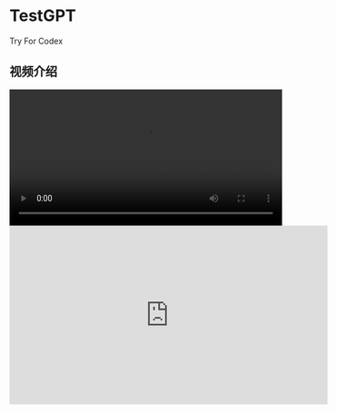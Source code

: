 # TestGPT
Try For Codex

## 视频介绍
<video width="480" controls>
  <source src="https://www.bilibili.com/video/av83062822/" type="video/mp4">
  您的浏览器不支持 video 标签。
</video>

<iframe width="560" height="315" src="https://www.bilibili.com/video/av83062822/" frameborder="0" allowfullscreen></iframe>
